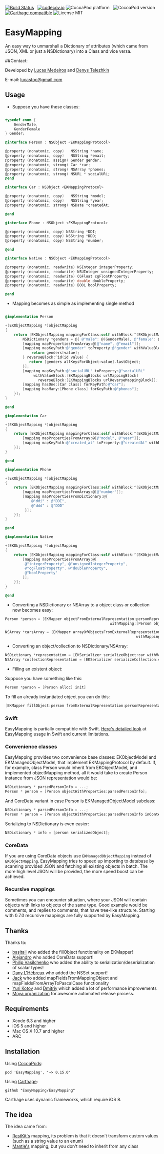 [![Build Status](https://travis-ci.org/lucasmedeirosleite/EasyMapping.svg?branch=master)](https://travis-ci.org/lucasmedeirosleite/EasyMapping) &nbsp;
[![codecov.io](http://codecov.io/github/lucasmedeirosleite/EasyMapping/coverage.svg?branch=master)](http://codecov.io/github/lucasmedeirosleite/EasyMapping?branch=master)
![CocoaPod platform](https://cocoapod-badges.herokuapp.com/p/EasyMapping/badge.png) &nbsp;
![CocoaPod version](https://cocoapod-badges.herokuapp.com/v/EasyMapping/badge.png) &nbsp;
[![Carthage compatible](https://img.shields.io/badge/Carthage-compatible-4BC51D.svg?style=flat)](https://github.com/Carthage/Carthage)
![License MIT](https://go-shields.herokuapp.com/license-MIT-blue.png)

# EasyMapping

An easy way to unmarshall a Dictionary of attributes (which came from JSON, XML or just a NSDictionary) into a Class and vice versa.

##Contact:

Developed by [Lucas Medeiros](https://www.twitter.com/aspmedeiros) and [Denys Telezhkin](https://www.twitter.com/DTCoder)

E-mail: lucastoc@gmail.com

## Usage

* Suppose you have these classes:

```objective-c

typedef enum {
    GenderMale,
    GenderFemale
} Gender;

@interface Person : NSObject <EKMappingProtocol>

@property (nonatomic, copy)   NSString *name;
@property (nonatomic, copy)   NSString *email;
@property (nonatomic, assign) Gender gender;
@property (nonatomic, strong) Car *car;
@property (nonatomic, strong) NSArray *phones;
@property (nonatomic, strong) NSURL * socialURL;
@end

@interface Car : NSObject <EKMappingProtocol>

@property (nonatomic, copy)   NSString *model;
@property (nonatomic, copy)   NSString *year;
@property (nonatomic, strong) NSDate *createdAt;

@end

@interface Phone : NSObject <EKMappingProtocol>

@property (nonatomic, copy) NSString *DDI;
@property (nonatomic, copy) NSString *DDD;
@property (nonatomic, copy) NSString *number;

@end

@interface Native : NSObject <EKMappingProtocol>

@property (nonatomic, readwrite) NSInteger integerProperty;
@property (nonatomic, readwrite) NSUInteger unsignedIntegerProperty;
@property (nonatomic, readwrite) CGFloat cgFloatProperty;
@property (nonatomic, readwrite) double doubleProperty;
@property (nonatomic, readwrite) BOOL boolProperty;

@end
```

* Mapping becomes as simple as implementing single method

```objective-c

@implementation Person

+(EKObjectMapping *)objectMapping
{
    return [EKObjectMapping mappingForClass:self withBlock:^(EKObjectMapping *mapping) {
        NSDictionary *genders = @{ @"male": @(GenderMale), @"female": @(GenderFemale) };
        [mapping mapPropertiesFromArray:@[@"name", @"email"]];
        [mapping mapKeyPath:@"gender" toProperty:@"gender" withValueBlock:^(NSString *key, id value) {
            return genders[value];
        } reverseBlock:^id(id value) {
           return [genders allKeysForObject:value].lastObject;
        }];
        [mapping mapKeyPath:@"socialURL" toProperty:@"socialURL"
             withValueBlock:[EKMappingBlocks urlMappingBlock]
               reverseBlock:[EKMappingBlocks urlReverseMappingBlock]];
        [mapping hasOne:[Car class] forKeyPath:@"car"];
        [mapping hasMany:[Phone class] forKeyPath:@"phones"];
    }];
}

@end

@implementation Car

+(EKObjectMapping *)objectMapping
{
    return [EKObjectMapping mappingForClass:self withBlock:^(EKObjectMapping *mapping) {
        [mapping mapPropertiesFromArray:@[@"model", @"year"]];
        [mapping mapKeyPath:@"created_at" toProperty:@"createdAt" withDateFormatter:[NSDateFormatter ek_formatterForCurrentThread]];
    }];
}

@end

@implementation Phone

+(EKObjectMapping *)objectMapping
{
    return [EKObjectMapping mappingForClass:self withBlock:^(EKObjectMapping *mapping) {
        [mapping mapPropertiesFromArray:@[@"number"]];
        [mapping mapPropertiesFromDictionary:@{
            @"ddi" : @"DDI",
            @"ddd" : @"DDD"
         }];
    }];
}

@end

@implementation Native

+(EKObjectMapping *)objectMapping
{
    return [EKObjectMapping mappingForClass:self withBlock:^(EKObjectMapping *mapping) {
        [mapping mapPropertiesFromArray:@[
         @"integerProperty", @"unsignedIntegerProperty",
         @"cgFloatProperty", @"doubleProperty",
         @"boolProperty"
        ]];
    }];
}

@end
```

* Converting a NSDictionary or NSArray to a object class or collection now becomes easy:

```objective-c
Person *person = [EKMapper objectFromExternalRepresentation:personRepresentation
                                                withMapping:[Person objectMapping]];

NSArray *carsArray = [EKMapper arrayOfObjectsFromExternalRepresentation:carsRepresentation
                                                            withMapping:[Car objectMapping]];
```

* Converting an object/collection to NSDictionary/NSArray:

```objective-c
NSDictionary *representation = [EKSerializer serializeObject:car withMapping:[Car objectMapping]];
NSArray *collectionRepresentation = [EKSerializer serializeCollection:cars withMapping:[Car objectMapping]];
```

* Filling an existent object:

Suppose you have something like this:

```objective-c
Person *person = [Person alloc] init]
```

To fill an already instantiated object you can do this:

```objective-c
[EKMapper fillObject:person fromExternalRepresentation:personRepresentation withMapping:[Person objectMapping]];
```

### Swift

EasyMapping is partially compatible with Swift. [Here's detailed look](https://github.com/EasyMapping/EasyMapping/wiki/Swift-and-EasyMapping) at EasyMapping usage in Swift and current limitations.

### Convenience classes

EasyMapping provides two convenience base classes: EKObjectModel and EKManagedObjectModel, that implement EKMappingProtocol by default. If, for example, class Person would inherit from EKObjectModel, and implemented objectMapping method, all it would take to create Person instance from JSON representation would be:

```objective-c
NSDictionary * parsedPersonInfo = ...;
Person * person = [Person objectWithProperties:parsedPersonInfo];
```

And CoreData variant in case Person is EKManagedObjectModel subclass:

```objective-c
NSDictionary * parsedPersonInfo = ...;
Person * person = [Person objectWithProperties:parsedPersonInfo inContext:context];
```

Serializing to NSDictionary is even easier:
```objective-c
NSDictionary * info = [person serializedObject];
```

### CoreData

If you are using CoreData objects use `EKManagedObjectMapping` instead of `EKObjectMapping`. EasyMapping tries to speed up importing to database by scanning provided JSON and fetching all existing objects in batch. The more high level JSON will be provided, the more speed boost can be achieved.

### Recursive mappings

Sometimes you can encounter situation, where your JSON will contain objects with links to objects of the same type. Good example would be comments, and replies to comments, that have tree-like structure. Starting with 0.7.0 recursive mappings are fully supported by EasyMapping.

## Thanks

Thanks to:

* [basitali](https://github.com/basitali) who added the fillObject functionality on EKMapper!
* [Alejandro](https://github.com/aleph7) who added CoreData support!
* [Philip Vasilchenko](https://github.com/ArtFeel) who added the ability to serialization/deserialization of scalar types!
* [Dany L'Hébreux](https://github.com/danylhebreux) who added the NSSet support!
* [Jack](https://github.com/Jack-s) who added mapFieldsFromMappingObject and mapFieldsFromArrayToPascalCase functionality
* [Yuri Kotov](https://github.com/advantis) and [Dmitriy](https://github.com/poteryaysya) which added a lot of performance improvements
* [Moya organization](https://github.com/Moya/Moya) for awesome automated release process.

## Requirements

* Xcode 6.3 and higher
* iOS 5 and higher
* Mac OS X 10.7 and higher
* ARC

## Installation

Using [CocoaPods](https://cocoapods.org):

	pod 'EasyMapping', '~> 0.15.0'

Using [Carthage](https://github.com/Carthage/Carthage):

    github "EasyMapping/EasyMapping"

Carthage uses dynamic frameworks, which require iOS 8.

## The idea

The idea came from:
* [RestKit's](https://github.com/RestKit/Restkit) mapping, its problem is that it doesn't transform
custom values (such as a string value to an enum)
* [Mantle's](https://github.com/github/Mantle) mapping, but you don't need to inherit from any class
